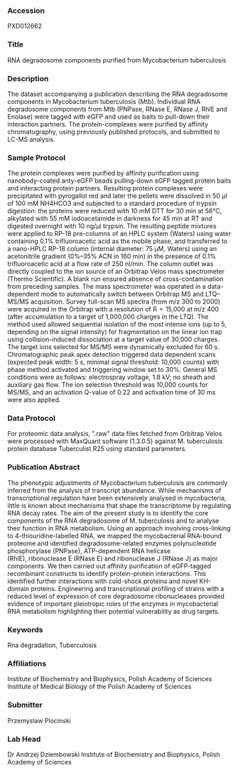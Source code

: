 ### Accession
PXD012662

### Title
RNA degradosome components purified from Mycobacterium tuberculosis

### Description
The dataset accompanying a publication describing the RNA degradosome components in Mycobacterium tuberculosis (Mtb). Individual RNA degradosome components from Mtb (PNPase, RNase E, RNase J, RhlE and Enolase) were tagged with eGFP and used as baits to pull-down their interaction partners. The protein-complexes were purified by affinity chromatography, using previously published protocols, and submitted to LC-MS analysis.

### Sample Protocol
The protein complexes were purified by affinity purification using nanobody-coated anty-eGFP beads pulling-down eGFP tagged protein baits and interacting protein partners. Resulting protein complexes were precipitated with pyrogallol red and later the pellets were dissolved in 50 μl of 100 mM NH4HCO3 and subjected to a standard procedure of trypsin digestion: the proteins were reduced with 10 mM DTT for 30 min at 56°C, alkylated with 55 mM iodoacetamide in darkness for 45 min at RT and digested overnight with 10 ng/μl trypsin. The resulting peptide mixtures were applied to RP-18 pre-columns of an HPLC system (Waters) using water containing 0.1% trifluoroacetic acid as the mobile phase, and transferred to a nano-HPLC RP-18 column (internal diameter: 75 μM, Waters) using an acetonitrile gradient (0%–35% ACN in 160 min) in the presence of 0.1% trifluoroacetic acid at a flow rate of 250 nl/min. The column outlet was directly coupled to the ion source of an Orbitrap Velos mass spectrometer (Thermo Scientific). A blank run ensured absence of cross-contamination from preceding samples. The mass spectrometer was operated in a data-dependent mode to automatically switch between Orbitrap MS and LTQ–MS/MS acquisition. Survey full-scan MS spectra (from m/z 300 to 2000) were acquired in the Orbitrap with a resolution of R  =  15,000 at m/z 400 (after accumulation to a target of 1,000,000 charges in the LTQ). The method used allowed sequential isolation of the most intense ions (up to 5, depending on the signal intensity) for fragmentation on the linear ion trap using collision-induced dissociation at a target value of 30,000 charges. The target ions selected for MS/MS were dynamically excluded for 60 s. Chromatographic peak apex detection triggered data dependent scans (expected peak width: 5 s, minimal signal threshold: 10,000 counts) with phase method activated and triggering window set to 30%. General MS conditions were as follows: electrospray voltage, 1.8 kV; no sheath and auxiliary gas flow. The ion selection threshold was 10,000 counts for MS/MS, and an activation Q-value of 0.22 and activation time of 30 ms were also applied.

### Data Protocol
For proteomic data analysis, ".raw" data files fetched from Orbitrap Velos were processed with MaxQuant software (1.3.0.5) against M. tuberculosis protein database Tuberculist.R25 using standard parameters.

### Publication Abstract
The phenotypic adjustments of Mycobacterium tuberculosis are commonly inferred from the analysis of transcript abundance. While mechanisms of transcriptional regulation have been extensively analysed in mycobacteria, little is known about mechanisms that shape the transcriptome by regulating RNA decay rates. The aim of the present study is to identify the core components of the RNA degradosome of M. tuberculosis and to analyse their function in RNA metabolism. Using an approach involving cross-linking to 4-thiouridine-labelled RNA, we mapped the mycobacterial RNA-bound proteome and identified degradosome-related enzymes polynucleotide phosphorylase (PNPase), ATP-dependent RNA helicase (RhlE),&#xa0;ribonuclease E (RNase E) and ribonuclease J (RNase J)&#xa0;as major components. We then carried out affinity purification of eGFP-tagged recombinant constructs to identify protein-protein interactions. This identified further interactions with cold-shock proteins and novel KH-domain proteins. Engineering and transcriptional profiling of strains with a reduced level of expression of core degradosome ribonucleases provided evidence of important pleiotropic roles of the enzymes in mycobacterial RNA metabolism highlighting their potential vulnerability as drug targets.

### Keywords
Rna degradation, Tuberculosis

### Affiliations
Institute of Biochemistry and Biophysics, Polish Academy of Sciences
Institute of Medical Biology of the Polish Academy of Sciences

### Submitter
Przemyslaw Plocinski

### Lab Head
Dr Andrzej Dziembowski
Institute of Biochemistry and Biophysics, Polish Academy of Sciences


